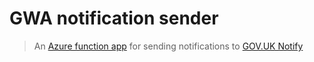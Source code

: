 # GWA notification sender

> An [Azure function app](https://azure.microsoft.com/en-gb/services/functions/)
> for sending notifications to
> [GOV.UK Notify](https://www.notifications.service.gov.uk/)
